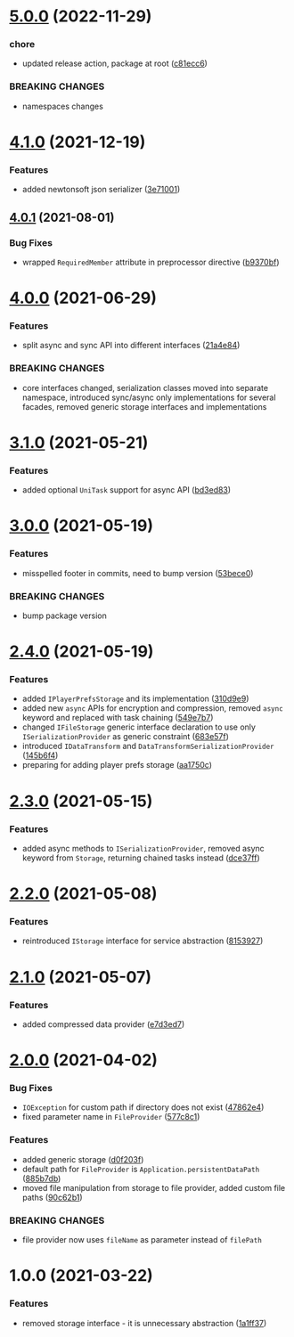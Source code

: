 # [5.0.0](https://github.com/dre0dru/LocalStorage/compare/v4.1.0...v5.0.0) (2022-11-29)


### chore

* updated release action, package at root ([c81ecc6](https://github.com/dre0dru/LocalStorage/commit/c81ecc6cc0c840d96da0c735d871879a2b364b85))


### BREAKING CHANGES

* namespaces changes

# [4.1.0](https://github.com/dre0dru/LocalStorage/compare/v4.0.1...v4.1.0) (2021-12-19)


### Features

* added newtonsoft json serializer ([3e71001](https://github.com/dre0dru/LocalStorage/commit/3e7100166a2c2e523c174fca9c114e10401f19ba))

## [4.0.1](https://github.com/dre0dru/LocalStorage/compare/v4.0.0...v4.0.1) (2021-08-01)


### Bug Fixes

* wrapped `RequiredMember` attribute in preprocessor directive ([b9370bf](https://github.com/dre0dru/LocalStorage/commit/b9370bfc11826e54a04703d561585c093f3fffed))

# [4.0.0](https://github.com/dre0dru/LocalStorage/compare/v3.1.0...v4.0.0) (2021-06-29)


### Features

* split async and sync API into different interfaces ([21a4e84](https://github.com/dre0dru/LocalStorage/commit/21a4e848d80e92402f6c3ad8aeeda2e5691d20bb))


### BREAKING CHANGES

* core interfaces changed, serialization classes moved into separate namespace, introduced sync/async only implementations for several facades, removed generic storage interfaces and implementations

# [3.1.0](https://github.com/dre0dru/LocalStorage/compare/v3.0.0...v3.1.0) (2021-05-21)


### Features

* added optional `UniTask` support for async API ([bd3ed83](https://github.com/dre0dru/LocalStorage/commit/bd3ed83dbc2b4846fd30203d83cf46b76e3b8ded))

# [3.0.0](https://github.com/dre0dru/LocalStorage/compare/v2.4.0...v3.0.0) (2021-05-19)


### Features

* misspelled footer in commits, need to bump version ([53bece0](https://github.com/dre0dru/LocalStorage/commit/53bece0575dfe033bb9c844d3793afcebd230836))


### BREAKING CHANGES

* bump package version

# [2.4.0](https://github.com/dre0dru/LocalStorage/compare/v2.3.0...v2.4.0) (2021-05-19)


### Features

* added `IPlayerPrefsStorage` and its implementation ([310d9e9](https://github.com/dre0dru/LocalStorage/commit/310d9e99dd5f6032764b6b89958386eac555dfa4))
* added new `async` APIs for encryption and compression, removed `async` keyword and replaced with task chaining ([549e7b7](https://github.com/dre0dru/LocalStorage/commit/549e7b77ee6360a5853fab1075d87e3ae221c4b7))
* changed `IFileStorage` generic interface declaration to use only `ISerializationProvider` as generic constraint ([683e57f](https://github.com/dre0dru/LocalStorage/commit/683e57fe0bb42c2701d1a1e83b3148f5c0f58300))
* introduced `IDataTransform` and `DataTransformSerializationProvider` ([145b6f4](https://github.com/dre0dru/LocalStorage/commit/145b6f4b73da206d4d530479e2c236a1d327f7c4))
* preparing for adding player prefs storage ([aa1750c](https://github.com/dre0dru/LocalStorage/commit/aa1750c427dd0a9b87eb20a7d48d40e0aa05d229))

# [2.3.0](https://github.com/dre0dru/LocalStorage/compare/v2.2.0...v2.3.0) (2021-05-15)


### Features

* added async methods to `ISerializationProvider`, removed async keyword from `Storage`, returning chained tasks instead ([dce37ff](https://github.com/dre0dru/LocalStorage/commit/dce37ff34a6c9f6170456fb31422764196bc6276))

# [2.2.0](https://github.com/dre0dru/LocalStorage/compare/v2.1.0...v2.2.0) (2021-05-08)


### Features

* reintroduced `IStorage` interface for service abstraction ([8153927](https://github.com/dre0dru/LocalStorage/commit/8153927ea81bf3244e648e88854c96172a611c3d))

# [2.1.0](https://github.com/dre0dru/LocalStorage/compare/v2.0.0...v2.1.0) (2021-05-07)


### Features

* added compressed data provider ([e7d3ed7](https://github.com/dre0dru/LocalStorage/commit/e7d3ed7f3524f2b279ec9295b2c6e27555f2ffbb))

# [2.0.0](https://github.com/dre0dru/LocalStorage/compare/v1.0.0...v2.0.0) (2021-04-02)


### Bug Fixes

* `IOException` for custom path if directory does not exist ([47862e4](https://github.com/dre0dru/LocalStorage/commit/47862e47c0b89b521ba2628729e735c9eeb40737))
* fixed parameter name in `FileProvider` ([577c8c1](https://github.com/dre0dru/LocalStorage/commit/577c8c141272888d554da5264d282e47947dd7ca))


### Features

* added generic storage ([d0f203f](https://github.com/dre0dru/LocalStorage/commit/d0f203f747f1ab6804121a05826fc509ae5ab6b8))
* default path for `FileProvider` is `Application.persistentDataPath` ([885b7db](https://github.com/dre0dru/LocalStorage/commit/885b7db8c519431ebd94f6072cc29a2d1db94d9a))
* moved file manipulation from storage to file provider, added custom file paths ([90c62b1](https://github.com/dre0dru/LocalStorage/commit/90c62b12f4995db66168a745691cc9083697d005))


### BREAKING CHANGES

* file provider now uses `fileName` as parameter instead of `filePath`

# 1.0.0 (2021-03-22)


### Features

* removed storage interface - it is unnecessary abstraction ([1a1ff37](https://github.com/dre0dru/LocalStorage/commit/1a1ff377d2c2d236264a67c0efbe54aa37287012))
